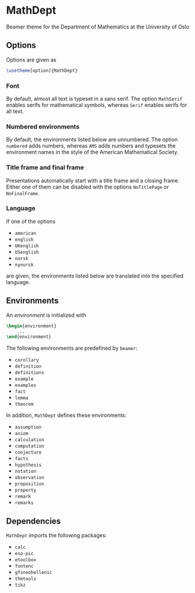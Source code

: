 # MathDept
Beamer theme for the Department of Mathematics at the University of Oslo

## Options
Options are given as
```LaTeX
\usetheme[option]{MathDept}
```

### Font
By default, almost all text is typeset in a sans serif. The option `MathSerif` enables serifs for mathematical symbols, whereas `Serif` enables serifs for all text.

### Numbered environments
By default, the environments listed below are unnumbered. The option `numbered` adds numbers, whereas `AMS` adds numbers and typesets the environment names in the style of the American Mathematical Society.

### Title frame and final frame
Presentations automatically start with a title frame and a closing frame. Either one of them can be disabled with the options `NoTitlePage` or `NoFinalFrame`.

### Language
If one of the options
* `american`
* `english`
* `UKenglish`
* `USenglish`
* `norsk`
* `nynorsk`

are given, the environments listed below are translated into the specified language.

## Environments
An _environment_ is initialized with
```LaTeX
\begin{environment}
    ...
\end{environment}
```
The following environments are predefined by `beamer`:
* `corollary`
* `definition`
* `definitions`
* `example`
* `examples`
* `fact`
* `lemma`
* `theorem`

In addition, `MathDept` defines these environments:
* `assumption`
* `axiom`
* `calculation`
* `computation`
* `conjecture`
* `facts`
* `hypothesis`
* `notation`
* `observation`
* `proposition`
* `property`
* `remark`
* `remarks`

## Dependencies
`MathDept` imports the following packages:
* `calc`
* `eso-pic`
* `etoolbox`
* `fontenc`
* `gfsneohellenic`
* `thmtools`
* `tikz`
